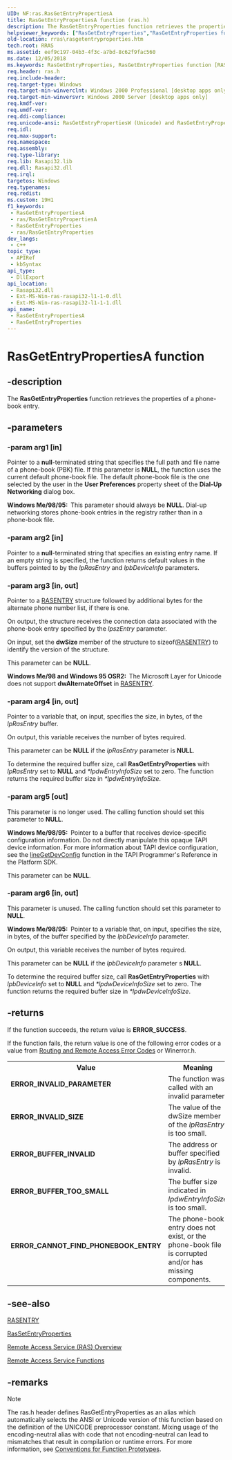 ```yaml
---
UID: NF:ras.RasGetEntryPropertiesA
title: RasGetEntryPropertiesA function (ras.h)
description: The RasGetEntryProperties function retrieves the properties of a phone-book entry.
helpviewer_keywords: ["RasGetEntryProperties","RasGetEntryProperties function [RAS]","RasGetEntryPropertiesA","RasGetEntryPropertiesW","_ras_rasgetentryproperties","ras/RasGetEntryProperties","ras/RasGetEntryPropertiesA","ras/RasGetEntryPropertiesW","rras.rasgetentryproperties"]
old-location: rras\rasgetentryproperties.htm
tech.root: RRAS
ms.assetid: eef9c197-04b3-4f3c-a7bd-8c62f9fac560
ms.date: 12/05/2018
ms.keywords: RasGetEntryProperties, RasGetEntryProperties function [RAS], RasGetEntryPropertiesA, RasGetEntryPropertiesW, _ras_rasgetentryproperties, ras/RasGetEntryProperties, ras/RasGetEntryPropertiesA, ras/RasGetEntryPropertiesW, rras.rasgetentryproperties
req.header: ras.h
req.include-header: 
req.target-type: Windows
req.target-min-winverclnt: Windows 2000 Professional [desktop apps only]
req.target-min-winversvr: Windows 2000 Server [desktop apps only]
req.kmdf-ver: 
req.umdf-ver: 
req.ddi-compliance: 
req.unicode-ansi: RasGetEntryPropertiesW (Unicode) and RasGetEntryPropertiesA (ANSI)
req.idl: 
req.max-support: 
req.namespace: 
req.assembly: 
req.type-library: 
req.lib: Rasapi32.lib
req.dll: Rasapi32.dll
req.irql: 
targetos: Windows
req.typenames: 
req.redist: 
ms.custom: 19H1
f1_keywords:
 - RasGetEntryPropertiesA
 - ras/RasGetEntryPropertiesA
 - RasGetEntryProperties
 - ras/RasGetEntryProperties
dev_langs:
 - c++
topic_type:
 - APIRef
 - kbSyntax
api_type:
 - DllExport
api_location:
 - Rasapi32.dll
 - Ext-MS-Win-ras-rasapi32-l1-1-0.dll
 - Ext-MS-Win-ras-rasapi32-l1-1-1.dll
api_name:
 - RasGetEntryPropertiesA
 - RasGetEntryProperties
---
```


# RasGetEntryPropertiesA function


## -description

The 
<b>RasGetEntryProperties</b> function retrieves the properties of a phone-book entry.

## -parameters

### -param arg1 [in]

Pointer to a <b>null</b>-terminated string that specifies the full path and file name of a phone-book (PBK) file. If this parameter is <b>NULL</b>, the function uses the current default phone-book file. The default phone-book file is the one selected by the user in the <b>User Preferences</b> property sheet of the <b>Dial-Up Networking</b> dialog box. 




<b>Windows Me/98/95:  </b>This parameter should always be <b>NULL</b>. Dial-up networking stores phone-book entries in the registry rather than in a phone-book file.

### -param arg2 [in]

Pointer to a <b>null</b>-terminated string that specifies an existing entry name. If an empty string is specified, the function returns default values in the buffers pointed to by the <i>lpRasEntry</i> and <i>lpbDeviceInfo</i> parameters.

### -param arg3 [in, out]

Pointer to a 
<a href="/previous-versions/windows/desktop/legacy/aa377274(v=vs.85)">RASENTRY</a> structure followed by additional bytes for the alternate phone number list, if there is one. 




On output, the structure receives the connection data associated with the phone-book entry specified by the <i>lpszEntry</i> parameter.

On input, set the <b>dwSize</b> member of the structure to sizeof(<a href="/previous-versions/windows/desktop/legacy/aa377274(v=vs.85)">RASENTRY</a>) to identify the version of the structure.

This parameter can be <b>NULL</b>.

<b>Windows Me/98 and Windows 95 OSR2:  </b>The 
Microsoft Layer for Unicode does not support <b>dwAlternateOffset</b> in 
<a href="/previous-versions/windows/desktop/legacy/aa377274(v=vs.85)">RASENTRY</a>.

### -param arg4 [in, out]

Pointer to a variable that, on input, specifies the size, in bytes, of the <i>lpRasEntry</i> buffer. 




On output, this variable receives the number of bytes required.

This parameter can be <b>NULL</b> if the <i>lpRasEntry</i> parameter is <b>NULL</b>.

To determine the required buffer size, call 
<b>RasGetEntryProperties</b> with <i>lpRasEntry</i> set to <b>NULL</b> and <i>*lpdwEntryInfoSize</i> set to zero. The function returns the required buffer size in <i>*lpdwEntryInfoSize</i>.

### -param arg5 [out]

This parameter is no longer used. The calling function should set this parameter to <b>NULL</b>.

<b>Windows Me/98/95:  </b>Pointer to a buffer that receives device-specific configuration information. Do not directly manipulate this opaque TAPI device information. For more information about TAPI device configuration, see the 
<a href="/windows/desktop/api/tapi/nf-tapi-linegetdevconfig">lineGetDevConfig</a> function in the TAPI Programmer's Reference in the Platform SDK. 


This parameter can be <b>NULL</b>.

### -param arg6 [in, out]

This parameter is unused. The calling function should set this parameter to <b>NULL</b>.
						

<b>Windows Me/98/95:  </b>Pointer to a variable that, on input, specifies the size, in bytes, of the buffer specified by the <i>lpbDeviceInfo</i> parameter. 


On output, this variable receives the number of bytes required.

This parameter can be <b>NULL</b> if the <i>lpbDeviceInfo</i> parameter s <b>NULL</b>.

To determine the required buffer size, call 
<b>RasGetEntryProperties</b> with <i>lpbDeviceInfo</i> set to <b>NULL</b> and <i>*lpdwDeviceInfoSize</i> set to zero. The function returns the required buffer size in <i>*lpdwDeviceInfoSize</i>.

## -returns

If the function succeeds, the return value is <b>ERROR_SUCCESS</b>.

If the function fails, the return value is one of the following error codes or a value from <a href="/windows/desktop/RRAS/routing-and-remote-access-error-codes">Routing and Remote Access Error Codes</a> or Winerror.h.

<table>
<tr>
<th>Value</th>
<th>Meaning</th>
</tr>
<tr>
<td width="40%">
<dl>
<dt><b>ERROR_INVALID_PARAMETER</b></dt>
</dl>
</td>
<td width="60%">
The function was called with an invalid parameter.

</td>
</tr>
<tr>
<td width="40%">
<dl>
<dt><b>ERROR_INVALID_SIZE</b></dt>
</dl>
</td>
<td width="60%">
The value of the dwSize member of the <i>lpRasEntry</i> is too small.

</td>
</tr>
<tr>
<td width="40%">
<dl>
<dt><b>ERROR_BUFFER_INVALID</b></dt>
</dl>
</td>
<td width="60%">
The address or buffer specified by <i>lpRasEntry</i> is invalid.

</td>
</tr>
<tr>
<td width="40%">
<dl>
<dt><b>ERROR_BUFFER_TOO_SMALL</b></dt>
</dl>
</td>
<td width="60%">
The buffer size indicated in <i>lpdwEntryInfoSize</i> is too small.

</td>
</tr>
<tr>
<td width="40%">
<dl>
<dt><b>ERROR_CANNOT_FIND_PHONEBOOK_ENTRY</b></dt>
</dl>
</td>
<td width="60%">
The phone-book entry does not exist, or the phone-book file is corrupted and/or has missing components.

</td>
</tr>
</table>

## -see-also

<a href="/previous-versions/windows/desktop/legacy/aa377274(v=vs.85)">RASENTRY</a>



<a href="/windows/desktop/api/ras/nf-ras-rassetentrypropertiesa">RasSetEntryProperties</a>



<a href="/windows/desktop/RRAS/about-remote-access-service">Remote Access Service (RAS) Overview</a>



<a href="/windows/desktop/RRAS/remote-access-service-functions">Remote Access Service Functions</a>

## -remarks

> [!NOTE]
> The ras.h header defines RasGetEntryProperties as an alias which automatically selects the ANSI or Unicode version of this function based on the definition of the UNICODE preprocessor constant. Mixing usage of the encoding-neutral alias with code that not encoding-neutral can lead to mismatches that result in compilation or runtime errors. For more information, see [Conventions for Function Prototypes](/windows/win32/intl/conventions-for-function-prototypes).

